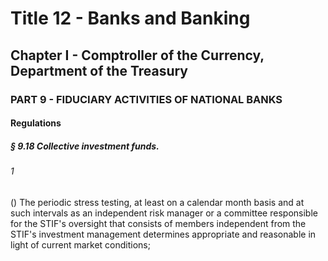 
# Title 12 - Banks and Banking
## Chapter I - Comptroller of the Currency, Department of the Treasury
### PART 9 - FIDUCIARY ACTIVITIES OF NATIONAL BANKS
#### Regulations
##### § 9.18 Collective investment funds.
###### 1

() The periodic stress testing, at least on a calendar month basis and at such intervals as an independent risk manager or a committee responsible for the STIF's oversight that consists of members independent from the STIF's investment management determines appropriate and reasonable in light of current market conditions;
